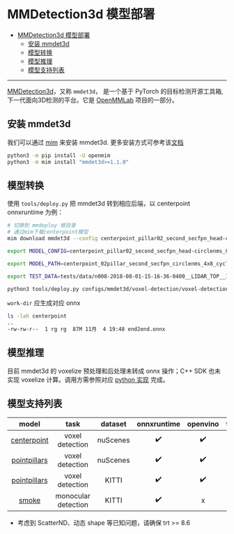 # MMDetection3d 模型部署

- [MMDetection3d 模型部署](#mmdetection3d-模型部署)
  - [安装 mmdet3d](#安装-mmdet3d)
  - [模型转换](#模型转换)
  - [模型推理](#模型推理)
  - [模型支持列表](#模型支持列表)

______________________________________________________________________

[MMDetection3d](https://github.com/open-mmlab/mmdetection3d)，又称 `mmdet3d`， 是一个基于 PyTorch 的目标检测开源工具箱, 下一代面向3D检测的平台。它是 [OpenMMLab](https://openmmlab.com/) 项目的一部分。

## 安装 mmdet3d

我们可以通过 [mim](https://github.com/open-mmlab/mim) 来安装 mmdet3d.
更多安装方式可参考该[文档](https://mmdetection3d.readthedocs.io/en/latest/get_started.html#installation)

```bash
python3 -m pip install -U openmim
python3 -m mim install "mmdet3d>=1.1.0"
```

## 模型转换

使用 `tools/deploy.py` 把 mmdet3d 转到相应后端，以 centerpoint onnxruntime 为例：

```bash
# 切换到 mmdeploy 根目录
# 通过mim下载centerpoint模型
mim download mmdet3d --config centerpoint_pillar02_second_secfpn_head-circlenms_8xb4-cyclic-20e_nus-3d --dest .

export MODEL_CONFIG=centerpoint_pillar02_second_secfpn_head-circlenms_8xb4-cyclic-20e_nus-3d.py

export MODEL_PATH=centerpoint_02pillar_second_secfpn_circlenms_4x8_cyclic_20e_nus_20220811_031844-191a3822.pth

export TEST_DATA=tests/data/n008-2018-08-01-15-16-36-0400__LIDAR_TOP__1533151612397179.pcd.bin

python3 tools/deploy.py configs/mmdet3d/voxel-detection/voxel-detection_onnxruntime_dynamic.py $MODEL_CONFIG $MODEL_PATH $TEST_DATA --work-dir centerpoint
```

`work-dir` 应生成对应 onnx

```bash
ls -lah centerpoint
..
-rw-rw-r--  1 rg rg  87M 11月  4 19:48 end2end.onnx
```

## 模型推理

目前 mmdet3d 的 voxelize 预处理和后处理未转成 onnx 操作；C++ SDK 也未实现 voxelize 计算。调用方需参照对应 [python 实现](../../../mmdeploy/codebase/mmdet3d/deploy/voxel_detection_model.py) 完成。

## 模型支持列表

|                                                                                model                                                                                 |        task         | dataset  | onnxruntime | openvino | tensorrt\* |
| :------------------------------------------------------------------------------------------------------------------------------------------------------------------: | :-----------------: | :------: | :---------: | :------: | :--------: |
| [centerpoint](https://github.com/open-mmlab/mmdetection3d/blob/main/configs/centerpoint/centerpoint_pillar02_second_secfpn_head-circlenms_8xb4-cyclic-20e_nus-3d.py) |   voxel detection   | nuScenes |     ✔️      |    ✔️    |     ✔️     |
|             [pointpillars](https://github.com/open-mmlab/mmdetection3d/blob/main/configs/pointpillars/pointpillars_hv_secfpn_sbn-all_8xb4-2x_nus-3d.py)              |   voxel detection   | nuScenes |     ✔️      |    ✔️    |     ✔️     |
|            [pointpillars](https://github.com/open-mmlab/mmdetection3d/blob/main/configs/pointpillars/pointpillars_hv_secfpn_8xb6-160e_kitti-3d-3class.py)            |   voxel detection   |  KITTI   |     ✔️      |    ✔️    |     ✔️     |
|                   [smoke](https://github.com/open-mmlab/mmdetection3d/blob/main/configs/smoke/smoke_dla34_dlaneck_gn-all_4xb8-6x_kitti-mono3d.py)                    | monocular detection |  KITTI   |     ✔️      |    x     |     ✔️     |

- 考虑到 ScatterND、动态 shape 等已知问题，请确保 trt >= 8.6
